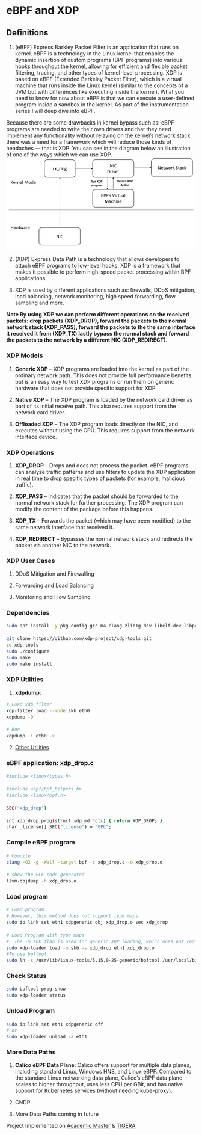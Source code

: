 # eBPF and XDP

## Definitions

1. (eBPF) Express Barkley Packet Filter is an application that runs on kernel. eBPF is a technology in the Linux kernel that enables the dynamic insertion of custom programs (BPF programs) into various hooks throughout the kernel, allowing for efficient and flexible packet filtering, tracing, and other types of kernel-level processing.
XDP is based on eBPF (Extended Berkeley Packet Filter), which is a virtual machine that runs inside the Linux kernel (similar to the concepts of a JVM but with differences like executing inside the kernel). What you need to know for now about eBPF is that we can execute a user-defined program inside a sandbox in the kernel. As part of the instrumentation series I will deep dive into eBPF.

 Because there are some drawbacks in kernel bypass such as: eBPF programs are needed to write their own drivers and that they need implement any functionality without relaying on the kernel’s network stack there was a need for a framework which will reduce those kinds of headaches — that is XDP. You can see in the diagram below an illustration of one of the ways which we can use XDP.
![Architecture Diagram](Diagram/xdp_diagram.png)


2. (XDP) Express Data Path is a technology that allows developers to attach eBPF programs to low-level hooks. XDP is a framework that makes it possible to perform high-speed packet processing within BPF applications.

3. XDP is used by different applications such as: firewalls, DDoS mitigation, load balancing, network monitoring, high speed forwarding, flow sampling and more.

**Note By using XDP we can perform different operations on the received packets: drop packets (XDP_DROP), forward the packets to the normal network stack (XDP_PASS), forward the packets to the the same interface it received it from (XDP_TX) lastly bypass the normal stack and forward the packets to the network by a different NIC (XDP_REDIRECT).**

### XDP Models

1. **Generic XDP** – XDP programs are loaded into the kernel as part of the ordinary network path. This does not provide full performance benefits, but is an easy way to test XDP programs or run them on generic hardware that does not provide specific support for XDP.

2. **Native XDP** – The XDP program is loaded by the network card driver as part of its initial receive path. This also requires support from the network card driver.

3. **Offloaded XDP** – The XDP program loads directly on the NIC, and executes without using the CPU. This requires support from the network interface device.


### XDP Operations


1. **XDP_DROP** – Drops and does not process the packet. eBPF programs can analyze traffic patterns and use filters to update the XDP application in real time to drop specific types of packets (for example, malicious traffic).

2. **XDP_PASS** – Indicates that the packet should be forwarded to the normal network stack for further processing. The XDP program can modify the content of the package before this happens.

3. **XDP_TX** – Forwards the packet (which may have been modified) to the same network interface that received it.

4. **XDP_REDIRECT** – Bypasses the normal network stack and redirects the packet via another NIC to the network.


### XDP User Cases

1. DDoS Mitigation and Firewalling

2. Forwarding and Load Balancing

3. Monitoring and Flow Sampling


### Dependencies

```bash
sudo apt install -y pkg-config gcc m4 clang zlib1g-dev libelf-dev libpcap-dev libcap-ng-dev binutils build-essential llvm libelf-dev libpcap-dev build-essential libc6-dev-i386 linux-tools-$(uname -r) linux-headers-$(uname -r) linux-tools-common linux-tools-generic tcpdump libbpf-dev

git clone https://github.com/xdp-project/xdp-tools.git
cd xdp-tools
sudo ./configure
sudo make
sudo make install
```

### XDP Utilities

1. **xdpdump**:
```bash
# Load xdp_filter
xdp-filter load --mode skb eth0
xdpdump -D

# Run
xdpdump -i eth0 -x
```


2. [Other Utilities](https://github.com/xdp-project/xdp-tools)



### eBPF application: xdp_drop.c

```bash
#include <linux/types.h>

#include <bpf/bpf_helpers.h>
#include <linux/bpf.h>

SEC("xdp_drop")

int xdp_drop_prog(struct xdp_md *ctx) { return XDP_DROP; }
char _license[] SEC("license") = "GPL";
```


### Compile eBPF program
```bash
# Compile
clang -O2 -g -Wall -target bpf -c xdp_drop.c -o xdp_drop.o

# show the ELF code generated
llvm-objdump -h xdp_drop.o
```


### Load program
```bash
# Load program
# However, this method does not support type maps
sudo ip link set eth1 xdpgeneric obj xdp_drop.o sec xdp_drop

# Load Program with type maps
#  The -m sbk flag is used for generic XDP loading, which does not require a compliant hardware device.
sudo xdp-loader load -m skb -s xdp_drop eth1 xdp_drop.o
#To use bpftool
sudo ln -s /usr/lib/linux-tools/5.15.0-25-generic/bpftool /usr/local/bin/bpftool

```


### Check Status

```bash
sudo bpftool prog show
sudo xdp-loader status
```


### Unload Program
```bash
sudo ip link set eth1 xdpgeneric off
# or
sudo xdp-loader unload -a eth1
```


### More Data Paths
1. **Calico eBPF Data Plane**: Calico offers support for multiple data planes, including standard Linux, Windows HNS, and Linux eBPF. Compared to the standard Linux networking data plane, Calico’s eBPF data plane scales to higher throughput, uses less CPU per GBit, and has native support for Kubernetes services (without needing kube-proxy).

2. CNDP

3. More Data Paths coming in future
   

Project Implemented on [Academic Master](https://academic-master.com/) & [TIGERA](https://www.tigera.io/learn/guides/ebpf/ebpf-xdp/)


